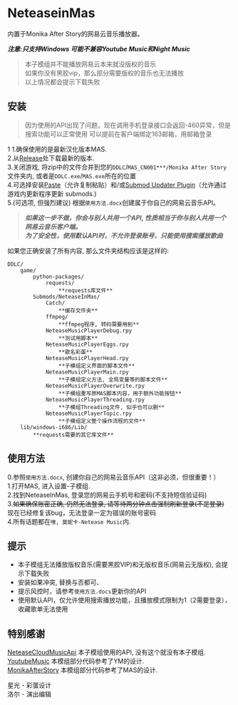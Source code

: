 # NeteaseinMas
内置于Monika After Story的网易云音乐播放器。

***注意:只支持Windows 可能不兼容Youtube Music和Night Music***      
> 本子模组并不能播放网易云本来就没版权的音乐     
> 如果你没有黑胶vip，那么部分需要版权的音乐也无法播放   
> 以上情况都会提示下载失败   

## 安装

> 因为使用的API出现了问题，现在调用手机登录接口会返回-460异常，但是搜索功能可以正常使用
> 可以提前在客户端绑定163邮箱，用邮箱登录

1
1.确保使用的是最新汉化版本MAS.  
2.从[Release](https://github.com/PencilMario/NeteaseInMas/releases)处下载最新的版本.  
3.关闭游戏, 将zip中的文件合并到您的`DDLC`/`MAS_CN001***/Monika After Story`文件夹内, 或者是`DDLC.exe`/`MAS.exe`所在的位置  
4.可选择安装[Paste](https://github.com/Legendkiller21/MAS-Submods-Paste)（允许复制粘贴）和/或[Submod Updater Plugin](https://github.com/Booplicate/MAS-Submods-SubmodUpdaterPlugin)（允许通过游戏内更新程序更新 submods.)    
5.(可选项, 但强烈建议) 根据`使用方法.docx`创建属于你自己的网易云音乐API。
> ***如果这一步不做，你会与别人共用一个API, 性质相当于你与别人共用一个网易云音乐客户端。***  
> ***为了安全性，使用默认API时，不允许登录账号，只能使用搜索播放歌曲***

如果您正确安装了所有内容, 那么文件夹结构应该是这样的:

```:(
DDLC/
    game/
        python-packages/
            requests/
                **requests库文件**
        Submods/NeteaseInMas/
            Catch/
                **缓存文件夹**
            ffmpeg/
                **ffmpeg程序, 转码需要用到**
            NeteaseMusicPlayerDebug.rpy 
                **测试用脚本**
            NeteaseMusicPlayerEggs.rpy
                **歌名彩蛋**
            NeteaseMusicPlayerHead.rpy
                **子模组定义界面的脚本文件**
            NeteaseMusicPlayerMain.rpy
                **子模组定义方法, 全局变量等的脚本文件**
            NeteaseMusicPlayerOverwrite.rpy
                **子模组重写原MAS脚本内容，用于额外功能按钮**
            NeteaseMusicPlayerThreading.rpy
                **子模组Threading文件, 似乎也可以删**
            NeteaseMusicPlayerTopic.rpy
                **子模组定义整个操作流程的文件**
    lib/windows-i686/Lib/
        **requests需要的其它库文件**
```

## 使用方法  

0.参照`使用方法.docx`, 创建你自己的网易云音乐API（这非必须，但很重要！）  
1.打开MAS, 进入设置-子模组.  
2.找到NeteaseInMas, 登录您的网易云手机号和密码(不支持短信验证码)  
3.~~如果确保账密正确, 仍然无法登录, 请等待两分钟点击强制刷新登录(不是登录)~~ 现在已经修复该bug，无法登录一定为错误的账号密码  
4.所有话题都在`嘿, 莫妮卡-Netease Music`内.  

## 提示

* 本子模组无法播放版权音乐(需要黑胶VIP)和无版权音乐(网易云无版权), 会提示下载失败
* 安装如果冲突, 替换与否都可、
* 提示风控时，请参考`使用方法.docs`更新你的API
* 使用默认API，仅允许使用搜索播放功能，且播放模式限制为1（2需要登录），收藏歌单无法使用

## 特别感谢
[NeteaseCloudMusicApi](https://github.com/Binaryify/NeteaseCloudMusicApi) 本子模组使用的API, 没有这个就没有本子模组.  
[YoutubeMusic](https://github.com/Booplicate/MAS-Submods-YouTubeMusic) 本模组部分代码参考了YM的设计.  
[MonikaAfterStory](https://github.com/Monika-After-Story/MonikaModDev) 本模组部分代码参考了MAS的设计.  

星光 - 彩蛋设计  
洛尔 - 演出编辑  
